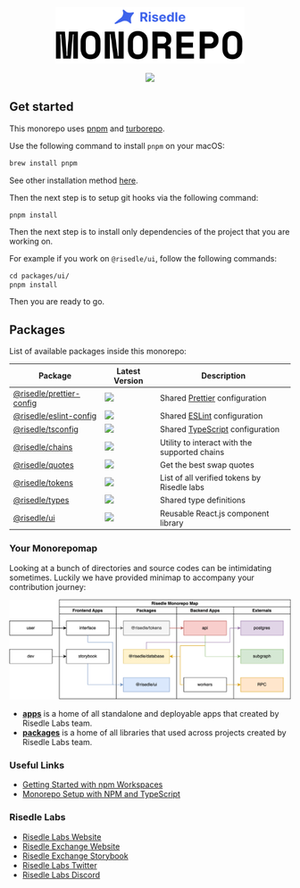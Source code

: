 <p align="center">
  <img width="340" alt="Risedle Labs Monorepo logo" src="./risedle-monorepo.png">
</p>

<p align="center">
  <a aria-label="Risedle Website" href="https://risedle.com">
    <img src="https://badgen.net/badge/icon/Made%20By%20Risedle%20Labs?label&color=black&labelColor=black">
  </a>
</p>

## Get started

This monorepo uses [pnpm](https://pnpm.io/) and
[turborepo](https://turborepo.org/).

Use the following command to install `pnpm` on your macOS:

```sh
brew install pnpm
```

See other installation method [here](https://pnpm.io/installation).

Then the next step is to setup git hooks via the following command:

```sh
pnpm install
```

Then the next step is to install only dependencies of the project that you are
working on.

For example if you work on `@risedle/ui`, follow the following commands:

```
cd packages/ui/
pnpm install
```

Then you are ready to go.

## Packages

List of available packages inside this monorepo:

| Package                                                | Latest Version                                                                                                                                                    | Description                                                       |
| ------------------------------------------------------ | ----------------------------------------------------------------------------------------------------------------------------------------------------------------- | ----------------------------------------------------------------- |
| [@risedle/prettier-config](./packages/prettier-config) | <a href="https://www.npmjs.com/package/@risedle/prettier-config"> <img src="https://badgen.net/npm/v/@risedle/prettier-config?color=black&labelColor=black"> </a> | Shared [Prettier](https://prettier.io) configuration              |
| [@risedle/eslint-config](./packages/eslint-config)     | <a href="https://www.npmjs.com/package/@risedle/eslint-config"> <img src="https://badgen.net/npm/v/@risedle/eslint-config?color=black&labelColor=black"> </a>     | Shared [ESLint](https://eslint.org) configuration                 |
| [@risedle/tsconfig](./packages/tsconfig)               | <a href="https://www.npmjs.com/package/@risedle/tsconfig"> <img src="https://badgen.net/npm/v/@risedle/tsconfig?color=black&labelColor=black"> </a>               | Shared [TypeScript](https://www.typescriptlang.org) configuration |
| [@risedle/chains](./packages/chains)                   | <a href="https://www.npmjs.com/package/@risedle/chains"> <img src="https://badgen.net/npm/v/@risedle/chains?color=black&labelColor=black"> </a>                   | Utility to interact with the supported chains                     |
| [@risedle/quotes](./packages/quotes)                   | <a href="https://www.npmjs.com/package/@risedle/quotes"> <img src="https://badgen.net/npm/v/@risedle/quotes?color=black&labelColor=black"> </a>                   | Get the best swap quotes                                          |
| [@risedle/tokens](./packages/tokens)                   | <a href="https://www.npmjs.com/package/@risedle/tokens"> <img src="https://badgen.net/npm/v/@risedle/tokens?color=black&labelColor=black"> </a>                   | List of all verified tokens by Risedle labs                       |
| [@risedle/types](./packages/types)                     | <a href="https://www.npmjs.com/package/@risedle/types"> <img src="https://badgen.net/npm/v/@risedle/types?color=black&labelColor=black"> </a>                     | Shared type definitions                                           |
| [@risedle/ui](./packages/ui)                           | <a href="https://www.npmjs.com/package/@risedle/ui"> <img src="https://badgen.net/npm/v/@risedle/ui?color=black&labelColor=black"> </a>                           | Reusable React.js component library                               |

### Your Monorepomap

Looking at a bunch of directories and source codes can be intimidating
sometimes. Luckily we have provided minimap to accompany your contribution
journey:

![Risedle Labs Monorepomap](./map.png)

-   **[apps](./apps)** is a home of all standalone and deployable apps that
    created by Risedle Labs team.
-   **[packages](./packages)** is a home of all libraries that used across
    projects created by Risedle Labs team.

### Useful Links

-   [Getting Started with npm Workspaces](https://ruanmartinelli.com/posts/npm-7-workspaces-1)
-   [Monorepo Setup with NPM and TypeScript](https://javascript.plainenglish.io/monorepo-setup-with-npm-and-typescript-90b329ba7275)

### Risedle Labs

-   [Risedle Labs Website](https://risedle.com)
-   [Risedle Exchange Website](https://risedle.exchange)
-   [Risedle Exchange Storybook](https://storybook.risedle.exchange)
-   [Risedle Labs Twitter](https://twitter.com/risedle)
-   [Risedle Labs Discord](https://discord.com/invite/YCSCd97SXj)
